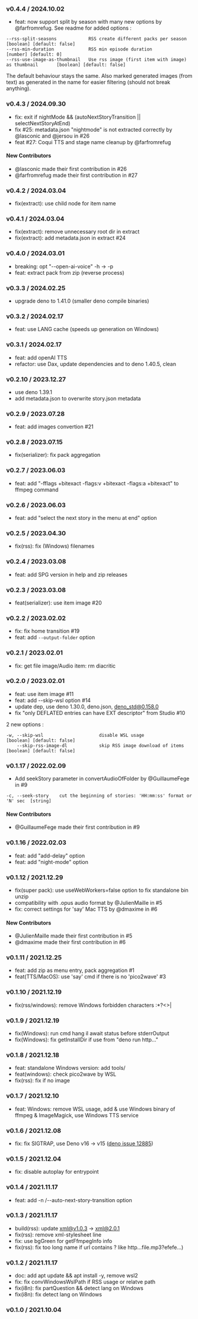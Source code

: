 ### v0.4.4 / 2024.10.02

- feat: now support split by season with many new options by @farfromrefug. See
  readme for added options :

```
--rss-split-seasons            RSS create different packs per season                    [boolean] [default: false]
--rss-min-duration             RSS min episode duration                                      [number] [default: 0]
--rss-use-image-as-thumbnail   Use rss image (first item with image) as thumbnail       [boolean] [default: false]
```

The default behaviour stays the same. Also marked generated images (from text)
as generated in the name for easier filtering (should not break anything).

### v0.4.3 / 2024.09.30

- fix: exit if nightMode && (autoNextStoryTransition || selectNextStoryAtEnd)
- fix #25: metadata.json "nightmode" is not extracted correctly by @lasconic and
  @jersou in #26
- feat #27: Coqui TTS and stage name cleanup by @farfromrefug

#### New Contributors

- @lasconic made their first contribution in #26
- @farfromrefug made their first contribution in #27

### v0.4.2 / 2024.03.04

- fix(extract): use child node for item name

### v0.4.1 / 2024.03.04

- fix(extract): remove unnecessary root dir in extract
- fix(extract): add metadata.json in extract #24

### v0.4.0 / 2024.03.01

- breaking: opt "--open-ai-voice" -h → -p
- feat: extract pack from zip (reverse process)

### v0.3.3 / 2024.02.25

- upgrade deno to 1.41.0 (smaller deno compile binaries)

### v0.3.2 / 2024.02.17

- feat: use LANG cache (speeds up generation on Windows)

### v0.3.1 / 2024.02.17

- feat: add openAI TTS
- refactor: use Dax, update dependencies and to deno 1.40.5, clean

### v0.2.10 / 2023.12.27

- use deno 1.39.1
- add metadata.json to overwrite story.json metadata

### v0.2.9 / 2023.07.28

- feat: add images convertion #21

### v0.2.8 / 2023.07.15

- fix(serializer): fix pack aggregation

### v0.2.7 / 2023.06.03

- feat: add "-fflags +bitexact -flags:v +bitexact -flags:a +bitexact" to ffmpeg
  command

### v0.2.6 / 2023.06.03

- feat: add "select the next story in the menu at end" option

### v0.2.5 / 2023.04.30

- fix(rss): fix (Windows) filenames

### v0.2.4 / 2023.03.08

- feat: add SPG version in help and zip releases

### v0.2.3 / 2023.03.08

- feat(serializer): use item image #20

### v0.2.2 / 2023.02.02

- fix: fix home transition #19
- feat: add `--output-folder` option

### v0.2.1 / 2023.02.01

- fix: get file image/Audio item: rm diacritic

### v0.2.0 / 2023.02.01

- feat: use item image #11
- feat: add --skip-wsl option #14
- update dep, use deno 1.30.0, deno.json, deno_std@0.158.0
- fix "only DEFLATED entries can have EXT descriptor" from Studio #10

2 new options :

```
-w, --skip-wsl                     disable WSL usage                                        [boolean] [default: false]
    --skip-rss-image-dl            skip RSS image download of items                         [boolean] [default: false]
```

### v0.1.17 / 2022.02.09

- Add seekStory parameter in convertAudioOfFolder by @GuillaumeFege in #9

```
-c, --seek-story    cut the beginning of stories: 'HH:mm:ss' format or 'N' sec  [string]
```

#### New Contributors

- @GuillaumeFege made their first contribution in #9

### v0.1.16 / 2022.02.03

- feat: add "add-delay" option
- feat: add "night-mode" option

### v0.1.12 / 2021.12.29

- fix(super pack): use useWebWorkers=false option to fix standalone bin unzip
- compatibility with .opus audio format by @JulienMaille in #5
- fix: correct settings for 'say' Mac TTS by @dmaxime in #6

#### New Contributors

- @JulienMaille made their first contribution in #5
- @dmaxime made their first contribution in #6

### v0.1.11 / 2021.12.25

- feat: add zip as menu entry, pack aggregation #1
- feat(TTS/MacOS): use 'say' cmd if there is no 'pico2wave' #3

### v0.1.10 / 2021.12.19

- fix(rss/windows): remove Windows forbidden characters \:*?<>|

### v0.1.9 / 2021.12.19

- fix(Windows): run cmd hang il await status before stderrOutput
- fix(Windows): fix getInstallDir if use from "deno run http..."

### v0.1.8 / 2021.12.18

- feat: standalone Windows version: add tools/
- feat(windows): check pico2wave by WSL
- fix(rss): fix if no image

### v0.1.7 / 2021.12.10

- feat: Windows: remove WSL usage, add & use Windows binary of ffmpeg &
  ImageMagick, use Windows TTS service

### v0.1.6 / 2021.12.08

- fix: fix SIGTRAP, use Deno v16 → v15
  ([deno issue 12885](https://github.com/denoland/deno/issues/12885))

### v0.1.5 / 2021.12.04

- fix: disable autoplay for entrypoint

### v0.1.4 / 2021.11.17

- feat: add -n /--auto-next-story-transition option

### v0.1.3 / 2021.11.17

- build(rss): update xml@v1.0.3 → xml@2.0.1
- fix(rss): remove xml-stylesheet line
- fix: use bgGreen for getFfmpegInfo info
- fix(rss): fix too long name if url contains ? like http...file.mp3?efefe...)

### v0.1.2 / 2021.11.17

- doc: add apt update && apt install -y, remove wsl2
- fix: fix convWindowsWslPath if RSS usage or relatve path
- fix(i8n): fix partQuestion && detect lang on Windows
- fix(i8n): fix detect lang on Windows

### v0.1.0 / 2021.10.04
